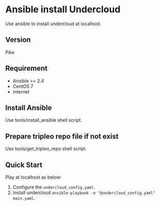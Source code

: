 # Ansible install Undercloud
Use ansible to install undercloud at localhost.

## Version
Pike

## Requirement
* Ansible >= 2.4
* CentOS 7
* Internet

## Install Ansible
Use tools/install_ansible shell script.

## Prepare tripleo repo file if not exist
Use tools/get_tripleo_repo shell script.

## Quick Start
Play at localhost as below:
1. Configure the `undercloud_config.yaml`.
2. Install undercloud `ansible-playbook -e "@undercloud_config.yaml" main.yaml`.
